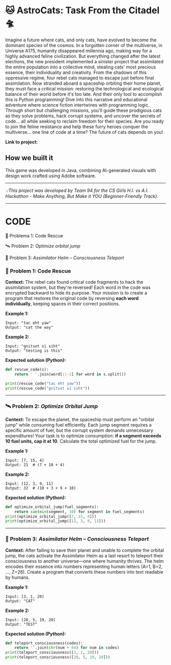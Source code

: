 # 🐱 AstroCats: Task From the Citadel 🛸

Imagine a future where cats, and only cats, have evolved to become the dominant species of the cosmos.
In a forgotten corner of the multiverse, in Universe A175, humanity disappeared millennia ago, making way for a highly advanced feline civilization. But everything changed after the latest elections, the new president implemented a sinister project that assimilated the entire population into a collective mind, stealing cats' most precious essence, their individuality and creativity.
From the shadows of this oppressive regime, four rebel cats managed to escape just before final assimilation. Now stranded aboard a spaceship orbiting their home planet, they must face a critical mission: restoring the technological and ecological balance of their world before it's too late. And their only tool to accomplish this is Python programming!
Dive into this narrative and educational adventure where science fiction intertwines with programming logic. Through short but challenging missions, you'll guide these prodigious cats as they solve problems, hack corrupt systems, and uncover the secrets of code... all while seeking to reclaim freedom for their species.
Are you ready to join the feline resistance and help these furry heroes conquer the multiverse... one line of code at a time? The future of cats depends on you!

**Link to project:**

## How we built it

This game was developed in Java, combining AI-generated visuals with design work crafted using Adobe software.

-----------------------------------------------------

 _💡This project was developed by Team 94 for the CS Girls H.I. vs A.I. Hackathon - Make Anything, But Make it YOU (Beginner-Friendly Track)._

-----------------------------------------------------

# CODE

🐾 Problema 1: Code Rescue 

🛰️ Problem 2: *Optimize orbital jump*

🚀 Problem 3: *Assimilator Helm – Consciousness Teleport*

### 🐾 **Problem 1: Code Rescue**

**Context:** The rebel cats found critical code fragments to hack the assimilation system, but they're reversed! Each word in the code was encrypted backward to hide its purpose. Your mission is to create a program that restores the original code by reversing **each word individually**, keeping spaces in their correct positions.

**Example 1:**

```
Input: "tac eht yaw"
Output: "cat the way"

```

**Example 2:**

```
Input: "gnitset si siht"
Output: "testing is this"

```

**Expected solution (Python):**

```python
def rescue_code(s):
    return ' '.join(word[::-1] for word in s.split())

print(rescue_code("tac eht yaw"))  
print(rescue_code("gnitset si siht"))  

```

---

### 🛰️ **Problem 2: *Optimize Orbital Jump***

**Context:** To escape the planet, the spaceship must perform an "orbital jump" while consuming fuel efficiently. Each jump segment requires a specific amount of fuel, but the corrupt system demands unnecessary expenditures! Your task is to optimize consumption: **if a segment exceeds 10 fuel units, cap it at 10**. Calculate the total optimized fuel for the jump.

**Example 1:**

```
Input: [7, 15, 4]
Output: 21  # (7 + 10 + 4)

```

**Example 2:**

```
Input: [12, 3, 9, 11]
Output: 32  # (10 + 3 + 9 + 10)

```

**Expected solution (Python):**

```python
def optimize_orbital_jump(fuel_segments):
    return sum(min(segment, 10) for segment in fuel_segments)
print(optimize_orbital_jump([7, 15, 4]))    
print(optimize_orbital_jump([12, 3, 9, 11])) 

```

---

### 🚀 **Problem 3: *Assimilator Helm – Consciousness Teleport***

**Context:** After failing to save their planet and unable to complete the orbital jump, the cats activate the Assimilator Helm as a last resort to teleport their consciousness to another universe—one where humanity thrives. The helm encodes their essence into numbers representing human letters (A=1, B=2, ..., Z=26). Create a program that converts these numbers into text readable by humans.

**Example 1:**

```
Input: [3, 1, 20]
Output: "CAT"

```

**Example 2:**

```
Input: [20, 5, 19, 20]
Output: "TEST"

```

**Expected solution (Python):**

```python
def teleport_consciousness(codes):
    return ''.join(chr(num + 64) for num in codes)
print(teleport_consciousness([3, 1, 20]))     
print(teleport_consciousness([20, 5, 19, 20]))  
```
